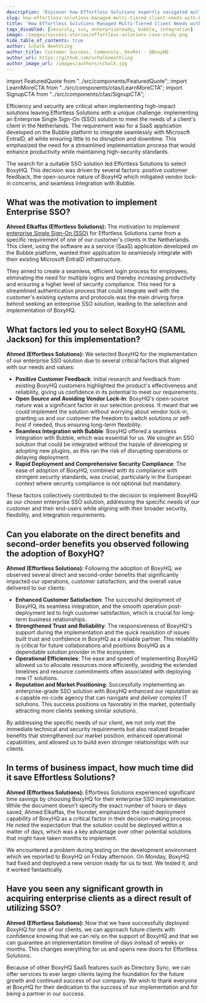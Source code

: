 ```yaml
---
description: 'Discover how Effortless Solutions expertly navigated multi-tiered client needs using BoxyHQ SSO, achieving seamless integration and enhanced security.'
slug: how-effortless-solutions-managed-multi-tiered-client-needs-with-boxyhq-sso
title: 'How Effortless Solutions Managed Multi-Tiered Client Needs with BoxyHQ SSO'
tags_disabled: [security, sso, enterpriseready, bubble, integration]
image: /images/success-stories/effortless-solutions-case-study.png
hide_table_of_contents: true
author: Schalk Neethling
author_title: Customer Success, Community, DevRel - @BoxyHQ
author_url: https://github.com/schalkneethling
author_image_url: /images/authors/schalk.jpg
---
```


import FeaturedQuote from "../src/components/FeaturedQuote";
import LearnMoreCTA from "../src/components/ctas/LearnMoreCTA";
import SignupCTA from "../src/components/ctas/SignupCTA";

Efficiency and security are critical when implementing high-impact solutions leaving Effortless Solutions with a unique challenge: implementing an Enterprise Single Sign-On (SSO) solution to meet the needs of a client's client in the Netherlands. The requirement was for a SaaS application developed on the Bubble platform to integrate seamlessly with Microsoft EntraID, all while ensuring little to no disruption and downtime. This emphasized the need for a streamlined implementation process that would enhance productivity while maintaining high-security standards.

The search for a suitable SSO solution led Effortless Solutions to select BoxyHQ. This decision was driven by several factors: positive customer feedback, the open-source nature of BoxyHQ which mitigated vendor lock-in concerns, and seamless integration with Bubble.

<LearnMoreCTA label="Learn more about Effortless Solutions" url="https://effortlesssolutions.fr/" />

## What was the motivation to implement Enterprise SSO?

**Ahmed Elkaffas (Effortless Solutions):** The motivation to implement [enterprise Single Sign-On (SSO)](/enterprise-sso) for Effortless Solutions came from a specific requirement of one of our customer's clients in the Netherlands. This client, using the software as a service (SaaS) application developed on the Bubble platform, wanted their application to seamlessly integrate with their existing Microsoft EntraID infrastructure.

They aimed to create a seamless, efficient login process for employees, eliminating the need for multiple logins and thereby increasing productivity and ensuring a higher level of security compliance. This need for a streamlined authentication process that could integrate well with the customer's existing systems and protocols was the main driving force behind seeking an enterprise SSO solution, leading to the selection and implementation of BoxyHQ.

## What factors led you to select BoxyHQ (SAML Jackson) for this implementation?

**Ahmed (Effortless Solutions):** We selected BoxyHQ for the implementation of our enterprise SSO solution due to several critical factors that aligned with our needs and values:

- **Positive Customer Feedback**: Initial research and feedback from existing BoxyHQ customers highlighted the product's effectiveness and reliability, giving us confidence in its potential to meet our requirements.
- **Open Source and Avoiding Vendor Lock-In**: BoxyHQ's open-source nature was a significant factor in our selection process. It meant that we could implement the solution without worrying about vendor lock-in, granting us and our customer the freedom to switch solutions or self-host if needed, thus ensuring long-term flexibility.
- **Seamless Integration with Bubble**: BoxyHQ offered a seamless integration with Bubble, which was essential for us. We sought an SSO solution that could be integrated without the hassle of developing or adopting new plugins, as this ran the risk of disrupting operations or delaying deployment.
- **Rapid Deployment and Comprehensive Security Compliance**: The ease of adoption of BoxyHQ, combined with its compliance with stringent security standards, was crucial, particularly in the European context where security compliance is not optional but mandatory.

These factors collectively contributed to the decision to implement BoxyHQ as our chosen enterprise SSO solution, addressing the specific needs of our customer and their end-users while aligning with their broader security, flexibility, and integration requirements.

<SignupCTA campaign="blog-effortless-solutions" />

## Can you elaborate on the direct benefits and second-order benefits you observed following the adoption of BoxyHQ?

**Ahmed (Effortless Solutions):** Following the adoption of BoxyHQ, we observed several direct and second-order benefits that significantly impacted our operations, customer satisfaction, and the overall value delivered to our clients:

- **Enhanced Customer Satisfaction**: The successful deployment of BoxyHQ, its seamless integration, and the smooth operation post-deployment led to high customer satisfaction, which is crucial for long-term business relationships.
- **Strengthened Trust and Reliability**: The responsiveness of BoxyHQ's support during the implementation and the quick resolution of issues built trust and confidence in BoxyHQ as a reliable partner. This reliability is critical for future collaborations and positions BoxyHQ as a dependable solution provider in the ecosystem.
- **Operational Efficiencies**: The ease and speed of implementing BoxyHQ allowed us to allocate resources more efficiently, avoiding the extended timelines and resource commitments often associated with deploying new IT solutions.
- **Reputation and Market Positioning**: Successfully implementing an enterprise-grade SSO solution with BoxyHQ enhanced our reputation as a capable no-code agency that can navigate and deliver complex IT solutions. This success positions us favorably in the market, potentially attracting more clients seeking similar solutions.

By addressing the specific needs of our client, we not only met the immediate technical and security requirements but also realized broader benefits that strengthened our market position, enhanced operational capabilities, and allowed us to build even stronger relationships with our clients.

## In terms of business impact, how much time did it save Effortless Solutions?

**Ahmed (Effortless Solutions):** Effortless Solutions experienced significant time savings by choosing BoxyHQ for their enterprise SSO implementation. While the document doesn't specify the exact number of hours or days saved, Ahmed Elkaffas, the founder, emphasized the rapid deployment capability of BoxyHQ as a critical factor in their decision-making process. He noted the expectation that the solution could be deployed within a matter of days, which was a key advantage over other potential solutions that might have taken months to implement.

<FeaturedQuote personName="Ahmed Elkaffas" personRole="Founder - Effortless Solutions" pictureSrc="/images/success-stories/ahmed-effortless-solutions">
 We encountered a problem during testing on the development environment which we reported to BoxyHQ on Friday afternoon. On Monday, BoxyHQ had fixed and deployed a new version ready for us to test. We tested it, and it worked fantastically.
</FeaturedQuote>

## Have you seen any significant growth in acquiring enterprise clients as a direct result of utilizing SSO?

**Ahmed (Effortless Solutions):** Now that we have successfully deployed BoxyHQ for one of our clients, we can approach future clients with confidence knowing that we can rely on the support of BoxyHQ and that we can guarantee an implementation timeline of days instead of weeks or months. This changes everything for us and opens new doors for Effortless Solutions.

Because of other BoxyHQ SaaS features such as Directory Sync, we can offer services to ever larger clients laying the foundation for the future growth and continued success of our company. We wish to thank everyone at BoxyHQ for their dedication to the success of our implementation and for being a partner in our success.

<LearnMoreCTA label="Read Effortless Solutions's Success Story" newWindow={false} url="/success-stories/how-boxyhq-empowered-effortless-solutions-a-seamless-integration-success-story" />

